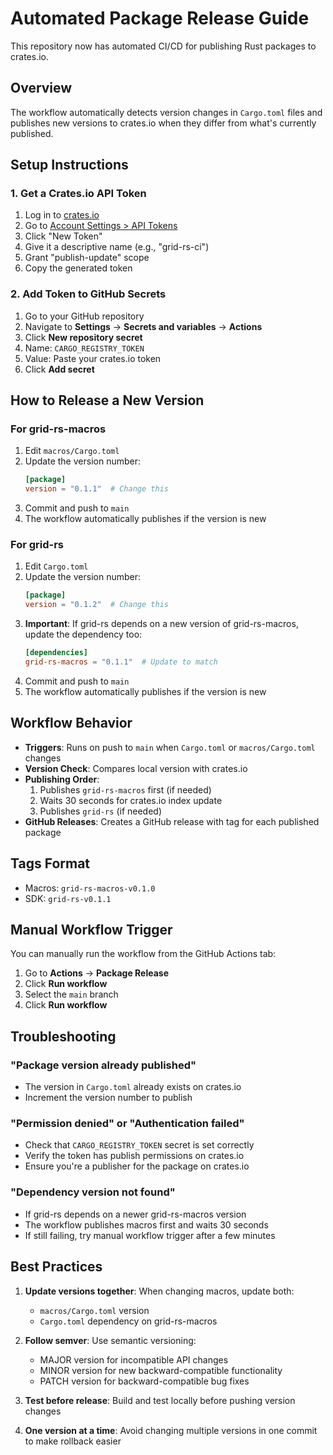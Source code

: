 # Automated Package Release Guide

This repository now has automated CI/CD for publishing Rust packages to crates.io.

## Overview

The workflow automatically detects version changes in `Cargo.toml` files and publishes new versions to crates.io when they differ from what's currently published.

## Setup Instructions

### 1. Get a Crates.io API Token

1. Log in to [crates.io](https://crates.io/)
2. Go to [Account Settings > API Tokens](https://crates.io/settings/tokens)
3. Click "New Token"
4. Give it a descriptive name (e.g., "grid-rs-ci")
5. Grant "publish-update" scope
6. Copy the generated token

### 2. Add Token to GitHub Secrets

1. Go to your GitHub repository
2. Navigate to **Settings** → **Secrets and variables** → **Actions**
3. Click **New repository secret**
4. Name: `CARGO_REGISTRY_TOKEN`
5. Value: Paste your crates.io token
6. Click **Add secret**

## How to Release a New Version

### For grid-rs-macros

1. Edit `macros/Cargo.toml`
2. Update the version number:
   ```toml
   [package]
   version = "0.1.1"  # Change this
   ```
3. Commit and push to `main`
4. The workflow automatically publishes if the version is new

### For grid-rs

1. Edit `Cargo.toml`
2. Update the version number:
   ```toml
   [package]
   version = "0.1.2"  # Change this
   ```
3. **Important**: If grid-rs depends on a new version of grid-rs-macros, update the dependency too:
   ```toml
   [dependencies]
   grid-rs-macros = "0.1.1"  # Update to match
   ```
4. Commit and push to `main`
5. The workflow automatically publishes if the version is new

## Workflow Behavior

- **Triggers**: Runs on push to `main` when `Cargo.toml` or `macros/Cargo.toml` changes
- **Version Check**: Compares local version with crates.io
- **Publishing Order**: 
  1. Publishes `grid-rs-macros` first (if needed)
  2. Waits 30 seconds for crates.io index update
  3. Publishes `grid-rs` (if needed)
- **GitHub Releases**: Creates a GitHub release with tag for each published package

## Tags Format

- Macros: `grid-rs-macros-v0.1.0`
- SDK: `grid-rs-v0.1.1`

## Manual Workflow Trigger

You can manually run the workflow from the GitHub Actions tab:
1. Go to **Actions** → **Package Release**
2. Click **Run workflow**
3. Select the `main` branch
4. Click **Run workflow**

## Troubleshooting

### "Package version already published"
- The version in `Cargo.toml` already exists on crates.io
- Increment the version number to publish

### "Permission denied" or "Authentication failed"
- Check that `CARGO_REGISTRY_TOKEN` secret is set correctly
- Verify the token has publish permissions on crates.io
- Ensure you're a publisher for the package on crates.io

### "Dependency version not found"
- If grid-rs depends on a newer grid-rs-macros version
- The workflow publishes macros first and waits 30 seconds
- If still failing, try manual workflow trigger after a few minutes

## Best Practices

1. **Update versions together**: When changing macros, update both:
   - `macros/Cargo.toml` version
   - `Cargo.toml` dependency on grid-rs-macros

2. **Follow semver**: Use semantic versioning:
   - MAJOR version for incompatible API changes
   - MINOR version for new backward-compatible functionality
   - PATCH version for backward-compatible bug fixes

3. **Test before release**: Build and test locally before pushing version changes

4. **One version at a time**: Avoid changing multiple versions in one commit to make rollback easier
